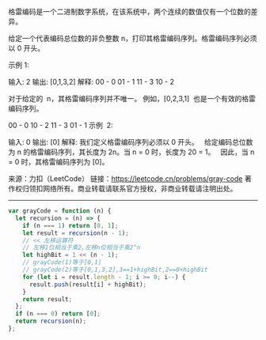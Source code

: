 格雷编码是一个二进制数字系统，在该系统中，两个连续的数值仅有一个位数的差异。

给定一个代表编码总位数的非负整数 n，打印其格雷编码序列。格雷编码序列必须以 0 开头。

示例 1:

输入: 2
输出: [0,1,3,2]
解释:
00 - 0
01 - 1
11 - 3
10 - 2

对于给定的  n，其格雷编码序列并不唯一。
例如，[0,2,3,1]  也是一个有效的格雷编码序列。

00 - 0
10 - 2
11 - 3
01 - 1
示例  2:

输入: 0
输出: [0]
解释: 我们定义格雷编码序列必须以 0 开头。
  给定编码总位数为 n 的格雷编码序列，其长度为 2n。当 n = 0 时，长度为 20 = 1。
  因此，当 n = 0 时，其格雷编码序列为 [0]。

来源：力扣（LeetCode）
链接：https://leetcode.cn/problems/gray-code
著作权归领扣网络所有。商业转载请联系官方授权，非商业转载请注明出处。

---

```javascript
var grayCode = function (n) {
  let recursion = (n) => {
    if (n === 1) return [0, 1];
    let result = recursion(n - 1);
    // << 左移运算符
    // 左移1位相当于乘2,左移n位相当于乘2^n
    let highBit = 1 << (n - 1);
    // grayCode(1)等于[0,1]
    // grayCode(2)等于[0,1,3,2],3==1+highBit,2==0+highBit
    for (let i = result.length - 1; i >= 0; i--) {
      result.push(result[i] + highBit);
    }
    return result;
  };
  if (n === 0) return [0];
  return recursion(n);
};
```
